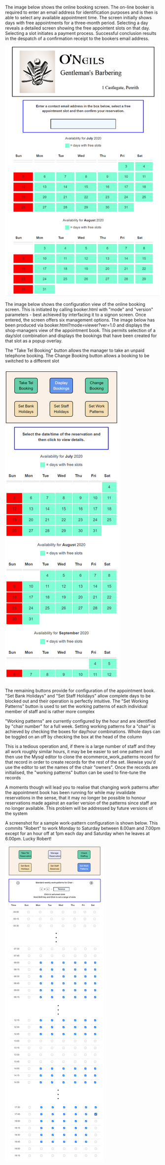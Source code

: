 <p>The image below shows the online booking screen. The on-line booker is required to enter an email address for identification purposes and is then is able to select any available appointment time. The screen initially shows days with free appointments for a three-month period. Selecting a day reveals a detailed screen showing the free appointent slots on that day. Selecting a slot initiates a payment process. Successful conclusion results in the despatch of a confirmation receipt to the bookers email address.</p>
<div style="margin-left: auto; margin-right: auto;">
<img src="img/screen1.png"> 
</div>
<p>The image below shows the configuration view of the online booking screen. This is initiated by calling booker.html with "mode" and "version" parameters - best achieved by interfacing it to a signon screen. Once entered, the screen offers six management options. The image below has been produced via booker.html?mode=viewer?ver=1.0 and displays the shop-managers view of the appointment book. This permits selection of a day/slot combination and displays the bookings that have been created for that slot as a popup overlay.
<p>The "Take Tel Booking" button allows the manager to take an unpaid telephone booking. The Change Booking button allows a booking to be switched to a different slot</p>  
<div style="margin-left: auto; margin-right: auto;">
<img src="img/screen2.png"> 
</div>
<p>The remaining buttons provide for configuration of the appointment book. "Set Bank Holidays" and "Set Staff Holidays" allow complete days to be blocked out and their operation is perfectly intuitive. The "Set Working Patterns" button is used to set the working patterns of each individual member of staff and is rather more complex</p>
<p>"Working patterns" are currently configured by the hour and are identified by "chair number" for a full week. Setting working patterns for a "chair" is achieved by checking the boxes for day/hour combinations. Whole days can be toggled on an off by checking the box at the head of the column</p>
<p> This is a tedious operation and, if there is a large number of staff and they all work roughly similar hours, it may be be easier to set one pattern and then use the Mysql editor to clone the ecommerce_work_patterns record for that record in order to create records for the rest of the set. likewise you'd use the editor to set the names of the chair "owners". Once the records are initialised, the "working patterns" button can be used to fine-tune the records<p>
<p>A moments though will lead you to realise that changing work patterns after the appointment book has been running for  while may invalidate reservations in the sense, that it may no longer be possible to honour reservations made against an earlier version of the patterns since staff are no longer available. This problem will be addressed by future versions of the system</p>
<p> A screenshot for a sample work-pattern configuration is shown below. This commits "Robert" to work Monday to Saturday between 8.00am and 7.00pm except for an hour off at 1pm each day and Saturday when he leaves at 6.00pm. Lucky Robert!</p>
<div style="margin-left: auto; margin-right: auto;">
<img src="img/screen3.png"> 
</div>
